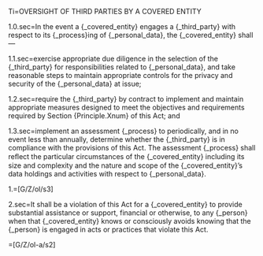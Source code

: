 Ti=OVERSIGHT OF THIRD PARTIES BY A COVERED ENTITY

1.0.sec=In the event a {_covered_entity} engages a {_third_party} with respect to its {_process}ing of {_personal_data}, the {_covered_entity} shall—

1.1.sec=exercise appropriate due diligence in the selection of the {_third_party} for responsibilities related to {_personal_data}, and take reasonable steps to maintain appropriate controls for the privacy and security of the {_personal_data} at issue;

1.2.sec=require the {_third_party} by contract to implement and maintain appropriate measures designed to meet the objectives and requirements required by Section {Principle.Xnum} of this Act; and

1.3.sec=implement an assessment {_process} to periodically, and in no event less than annually, determine whether the {_third_party} is in compliance with the provisions of this Act. The assessment {_process} shall reﬂect the particular circumstances of the {_covered_entity} including its size and complexity and the nature and scope of the {_covered_entity}’s data holdings and activities with respect to {_personal_data}.

1.=[G/Z/ol/s3]

2.sec=It shall be a violation of this Act for a {_covered_entity} to provide substantial assistance or support, financial or otherwise, to any {_person} when that {_covered_entity} knows or consciously avoids knowing that the {_person} is engaged in acts or practices that violate this Act.

=[G/Z/ol-a/s2]


